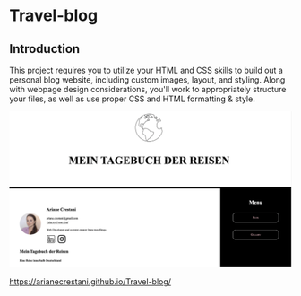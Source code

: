 
# Travel-blog

## Introduction
This project requires you to utilize your HTML and CSS skills to build out a personal blog website, including custom images, layout, and styling. Along with webpage design considerations, you'll work to appropriately structure your files, as well as use proper CSS and HTML formatting & style.

![flwochart](images/preview.png)

https://arianecrestani.github.io/Travel-blog/
